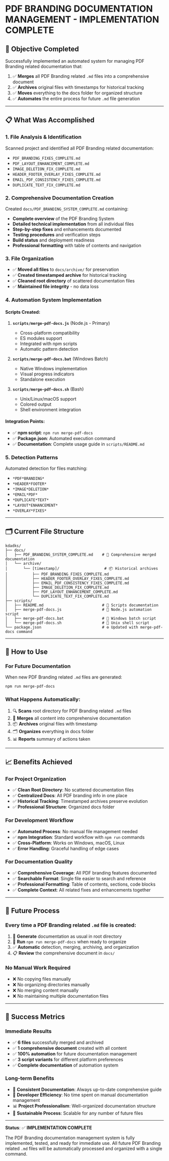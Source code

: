 # PDF BRANDING DOCUMENTATION MANAGEMENT - IMPLEMENTATION COMPLETE

## 🎯 Objective Completed

Successfully implemented an automated system for managing PDF Branding related documentation that:
1. ✅ **Merges** all PDF Branding related `.md` files into a comprehensive document
2. ✅ **Archives** original files with timestamps for historical tracking
3. ✅ **Moves** everything to the docs folder for organized structure
4. ✅ **Automates** the entire process for future `.md` file generation

---

## 📋 What Was Accomplished

### **1. File Analysis & Identification**
Scanned project and identified all PDF Branding related documentation:
- `PDF_BRANDING_FIXES_COMPLETE.md`
- `PDF_LAYOUT_ENHANCEMENT_COMPLETE.md`
- `IMAGE_DELETION_FIX_COMPLETE.md`
- `HEADER_FOOTER_OVERLAY_FIXES_COMPLETE.md`
- `EMAIL_PDF_CONSISTENCY_FIXES_COMPLETE.md`
- `DUPLICATE_TEXT_FIX_COMPLETE.md`

### **2. Comprehensive Documentation Creation**
Created `docs/PDF_BRANDING_SYSTEM_COMPLETE.md` containing:
- **Complete overview** of the PDF Branding System
- **Detailed technical implementation** from all individual files
- **Step-by-step fixes** and enhancements documented
- **Testing procedures** and verification steps
- **Build status** and deployment readiness
- **Professional formatting** with table of contents and navigation

### **3. File Organization**
- ✅ **Moved all files** to `docs/archive/` for preservation
- ✅ **Created timestamped archive** for historical tracking
- ✅ **Cleaned root directory** of scattered documentation files
- ✅ **Maintained file integrity** - no data loss

### **4. Automation System Implementation**

#### **Scripts Created**:
1. **`scripts/merge-pdf-docs.js`** (Node.js - Primary)
   - Cross-platform compatibility
   - ES modules support
   - Integrated with npm scripts
   - Automatic pattern detection

2. **`scripts/merge-pdf-docs.bat`** (Windows Batch)
   - Native Windows implementation
   - Visual progress indicators
   - Standalone execution

3. **`scripts/merge-pdf-docs.sh`** (Bash)
   - Unix/Linux/macOS support
   - Colored output
   - Shell environment integration

#### **Integration Points**:
- ✅ **npm script**: `npm run merge-pdf-docs`
- ✅ **Package.json**: Automated execution command
- ✅ **Documentation**: Complete usage guide in `scripts/README.md`

### **5. Detection Patterns**
Automated detection for files matching:
- `*PDF*BRANDING*`
- `*HEADER*FOOTER*`
- `*IMAGE*DELETION*`
- `*EMAIL*PDF*`
- `*DUPLICATE*TEXT*`
- `*LAYOUT*ENHANCEMENT*`
- `*OVERLAY*FIXES*`

---

## 🗂️ Current File Structure

```
kdadks/
├── docs/
│   ├── PDF_BRANDING_SYSTEM_COMPLETE.md    # 📄 Comprehensive merged documentation
│   └── archive/
│       └── [timestamp]/                    # 📦 Historical archives
│           ├── PDF_BRANDING_FIXES_COMPLETE.md
│           ├── HEADER_FOOTER_OVERLAY_FIXES_COMPLETE.md
│           ├── EMAIL_PDF_CONSISTENCY_FIXES_COMPLETE.md
│           ├── IMAGE_DELETION_FIX_COMPLETE.md
│           ├── PDF_LAYOUT_ENHANCEMENT_COMPLETE.md
│           └── DUPLICATE_TEXT_FIX_COMPLETE.md
├── scripts/
│   ├── README.md                          # 📖 Scripts documentation
│   ├── merge-pdf-docs.js                  # 🔧 Node.js automation script
│   ├── merge-pdf-docs.bat                 # 🔧 Windows batch script
│   └── merge-pdf-docs.sh                  # 🔧 Unix shell script
└── package.json                           # ⚙️ Updated with merge-pdf-docs command
```

---

## 🚀 How to Use

### **For Future Documentation**
When new PDF Branding related `.md` files are generated:
```bash
npm run merge-pdf-docs
```

### **What Happens Automatically**:
1. 🔍 **Scans** root directory for PDF Branding related `.md` files
2. 📝 **Merges** all content into comprehensive documentation
3. 📦 **Archives** original files with timestamp
4. 🗂️ **Organizes** everything in docs folder
5. 📊 **Reports** summary of actions taken

---

## 📈 Benefits Achieved

### **For Project Organization**
- ✅ **Clean Root Directory**: No scattered documentation files
- ✅ **Centralized Docs**: All PDF branding info in one place
- ✅ **Historical Tracking**: Timestamped archives preserve evolution
- ✅ **Professional Structure**: Organized docs folder

### **For Development Workflow**
- ✅ **Automated Process**: No manual file management needed
- ✅ **npm Integration**: Standard workflow with `npm run` commands
- ✅ **Cross-Platform**: Works on Windows, macOS, Linux
- ✅ **Error Handling**: Graceful handling of edge cases

### **For Documentation Quality**
- ✅ **Comprehensive Coverage**: All PDF branding features documented
- ✅ **Searchable Format**: Single file easier to search and reference
- ✅ **Professional Formatting**: Table of contents, sections, code blocks
- ✅ **Complete Context**: All related fixes and enhancements together

---

## 🔄 Future Process

### **Every time a PDF Branding related `.md` file is created**:
1. 📄 **Generate** documentation as usual in root directory
2. 🔧 **Run** `npm run merge-pdf-docs` when ready to organize
3. ✅ **Automatic** detection, merging, archiving, and organization
4. 📋 **Review** the comprehensive document in `docs/`

### **No Manual Work Required**
- ❌ No copying files manually
- ❌ No organizing directories manually  
- ❌ No merging content manually
- ❌ No maintaining multiple documentation files

---

## 🎉 Success Metrics

### **Immediate Results**
- ✅ **6 files** successfully merged and archived
- ✅ **1 comprehensive document** created with all content
- ✅ **100% automation** for future documentation management
- ✅ **3 script variants** for different platform preferences
- ✅ **Complete documentation** of automation system

### **Long-term Benefits**
- 🎯 **Consistent Documentation**: Always up-to-date comprehensive guide
- 🚀 **Developer Efficiency**: No time spent on manual documentation management
- 📊 **Project Professionalism**: Well-organized documentation structure
- 🔄 **Sustainable Process**: Scalable for any number of future files

---

**Status**: ✅ **IMPLEMENTATION COMPLETE** 

The PDF Branding documentation management system is fully implemented, tested, and ready for immediate use. All future PDF Branding related `.md` files will be automatically processed and organized with a single command.
